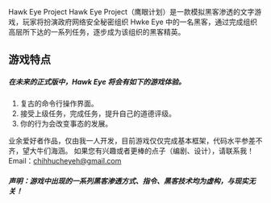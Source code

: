 Hawk    Eye    Project
Hawk Eye Project（鹰眼计划）是一款模拟黑客渗透的文字游戏，玩家将扮演政府网络安全秘密组织 Hwke Eye 中的一名黑客，通过完成组织高层所下达的一系列任务，逐步成为该组织的黑客精英。
## 游戏特点
##### 在未来的正式版中，Hawk Eye 将会有如下的游戏体验。

1. 复古的命令行操作界面。
2. 接受上级任务，完成任务，提升自己的道德评级。
3. 你的行为会改变事态的发展。

业余爱好者作品，仅由我一人开发，目前游戏仅仅完成基本框架，代码水平参差不齐，望大牛们海涵。
如果您有兴趣或者更棒的点子（编剧、设计），请联系我！ 
Email：chihhucheyeh@gmail.com

##### 声明：游戏中出现的一系列黑客渗透方式、指令、黑客技术均为虚构，与现实无关！
